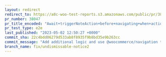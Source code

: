 ```yaml
---
layout: redirect
redirect_to: https://a8c-woo-test-reports.s3.amazonaws.com/public/pr/38047/e2e/index.html
pr_number: 38047
pr_title_encoded: "Await+triggerNoteAction+before+navigating+when+action+is+clicked"
pr_test_type: e2e
last_published: "2023-05-02 12:50:27 +0000"
commit_sha: 22c4bdd06279d533ab8f8935f9b8bd35e9b263cc
commit_message: "Add additional logic and use @woocommerce/navigation to navigate"
branch_name: fix/undismissable-notice2
---
```

